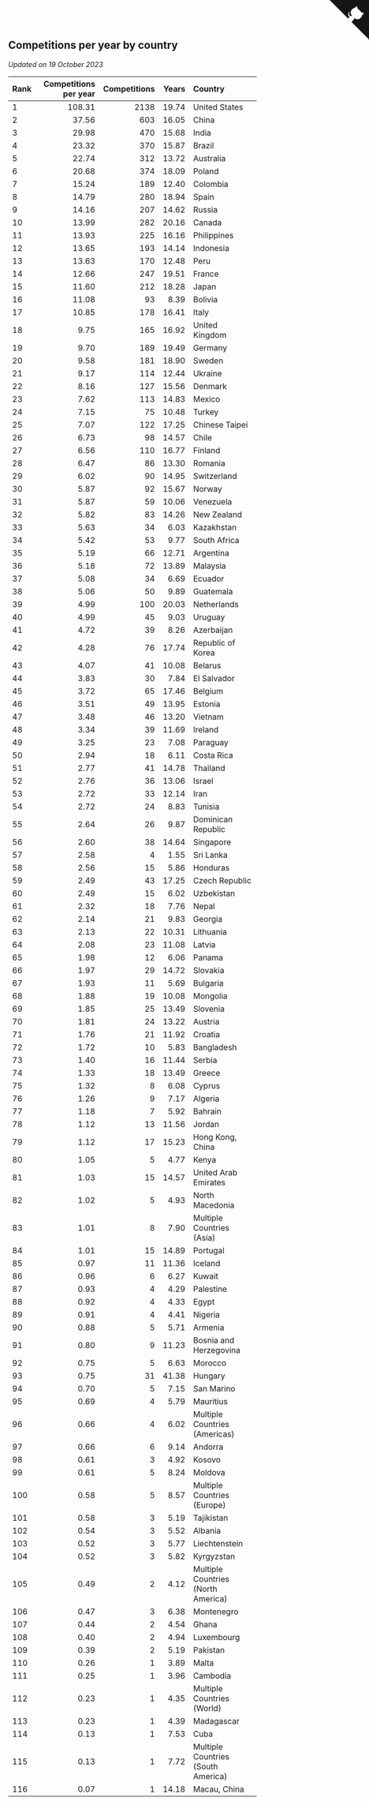 ## Competitions per year by country

*Updated on 19 October 2023*

| Rank | Competitions per year | Competitions | Years | Country |
| :--- | ---: | ---: | ---: | :--- |
| 1 | 108.31 | 2138 | 19.74 | United States |
| 2 | 37.56 | 603 | 16.05 | China |
| 3 | 29.98 | 470 | 15.68 | India |
| 4 | 23.32 | 370 | 15.87 | Brazil |
| 5 | 22.74 | 312 | 13.72 | Australia |
| 6 | 20.68 | 374 | 18.09 | Poland |
| 7 | 15.24 | 189 | 12.40 | Colombia |
| 8 | 14.79 | 280 | 18.94 | Spain |
| 9 | 14.16 | 207 | 14.62 | Russia |
| 10 | 13.99 | 282 | 20.16 | Canada |
| 11 | 13.93 | 225 | 16.16 | Philippines |
| 12 | 13.65 | 193 | 14.14 | Indonesia |
| 13 | 13.63 | 170 | 12.48 | Peru |
| 14 | 12.66 | 247 | 19.51 | France |
| 15 | 11.60 | 212 | 18.28 | Japan |
| 16 | 11.08 | 93 | 8.39 | Bolivia |
| 17 | 10.85 | 178 | 16.41 | Italy |
| 18 | 9.75 | 165 | 16.92 | United Kingdom |
| 19 | 9.70 | 189 | 19.49 | Germany |
| 20 | 9.58 | 181 | 18.90 | Sweden |
| 21 | 9.17 | 114 | 12.44 | Ukraine |
| 22 | 8.16 | 127 | 15.56 | Denmark |
| 23 | 7.62 | 113 | 14.83 | Mexico |
| 24 | 7.15 | 75 | 10.48 | Turkey |
| 25 | 7.07 | 122 | 17.25 | Chinese Taipei |
| 26 | 6.73 | 98 | 14.57 | Chile |
| 27 | 6.56 | 110 | 16.77 | Finland |
| 28 | 6.47 | 86 | 13.30 | Romania |
| 29 | 6.02 | 90 | 14.95 | Switzerland |
| 30 | 5.87 | 92 | 15.67 | Norway |
| 31 | 5.87 | 59 | 10.06 | Venezuela |
| 32 | 5.82 | 83 | 14.26 | New Zealand |
| 33 | 5.63 | 34 | 6.03 | Kazakhstan |
| 34 | 5.42 | 53 | 9.77 | South Africa |
| 35 | 5.19 | 66 | 12.71 | Argentina |
| 36 | 5.18 | 72 | 13.89 | Malaysia |
| 37 | 5.08 | 34 | 6.69 | Ecuador |
| 38 | 5.06 | 50 | 9.89 | Guatemala |
| 39 | 4.99 | 100 | 20.03 | Netherlands |
| 40 | 4.99 | 45 | 9.03 | Uruguay |
| 41 | 4.72 | 39 | 8.26 | Azerbaijan |
| 42 | 4.28 | 76 | 17.74 | Republic of Korea |
| 43 | 4.07 | 41 | 10.08 | Belarus |
| 44 | 3.83 | 30 | 7.84 | El Salvador |
| 45 | 3.72 | 65 | 17.46 | Belgium |
| 46 | 3.51 | 49 | 13.95 | Estonia |
| 47 | 3.48 | 46 | 13.20 | Vietnam |
| 48 | 3.34 | 39 | 11.69 | Ireland |
| 49 | 3.25 | 23 | 7.08 | Paraguay |
| 50 | 2.94 | 18 | 6.11 | Costa Rica |
| 51 | 2.77 | 41 | 14.78 | Thailand |
| 52 | 2.76 | 36 | 13.06 | Israel |
| 53 | 2.72 | 33 | 12.14 | Iran |
| 54 | 2.72 | 24 | 8.83 | Tunisia |
| 55 | 2.64 | 26 | 9.87 | Dominican Republic |
| 56 | 2.60 | 38 | 14.64 | Singapore |
| 57 | 2.58 | 4 | 1.55 | Sri Lanka |
| 58 | 2.56 | 15 | 5.86 | Honduras |
| 59 | 2.49 | 43 | 17.25 | Czech Republic |
| 60 | 2.49 | 15 | 6.02 | Uzbekistan |
| 61 | 2.32 | 18 | 7.76 | Nepal |
| 62 | 2.14 | 21 | 9.83 | Georgia |
| 63 | 2.13 | 22 | 10.31 | Lithuania |
| 64 | 2.08 | 23 | 11.08 | Latvia |
| 65 | 1.98 | 12 | 6.06 | Panama |
| 66 | 1.97 | 29 | 14.72 | Slovakia |
| 67 | 1.93 | 11 | 5.69 | Bulgaria |
| 68 | 1.88 | 19 | 10.08 | Mongolia |
| 69 | 1.85 | 25 | 13.49 | Slovenia |
| 70 | 1.81 | 24 | 13.22 | Austria |
| 71 | 1.76 | 21 | 11.92 | Croatia |
| 72 | 1.72 | 10 | 5.83 | Bangladesh |
| 73 | 1.40 | 16 | 11.44 | Serbia |
| 74 | 1.33 | 18 | 13.49 | Greece |
| 75 | 1.32 | 8 | 6.08 | Cyprus |
| 76 | 1.26 | 9 | 7.17 | Algeria |
| 77 | 1.18 | 7 | 5.92 | Bahrain |
| 78 | 1.12 | 13 | 11.56 | Jordan |
| 79 | 1.12 | 17 | 15.23 | Hong Kong, China |
| 80 | 1.05 | 5 | 4.77 | Kenya |
| 81 | 1.03 | 15 | 14.57 | United Arab Emirates |
| 82 | 1.02 | 5 | 4.93 | North Macedonia |
| 83 | 1.01 | 8 | 7.90 | Multiple Countries (Asia) |
| 84 | 1.01 | 15 | 14.89 | Portugal |
| 85 | 0.97 | 11 | 11.36 | Iceland |
| 86 | 0.96 | 6 | 6.27 | Kuwait |
| 87 | 0.93 | 4 | 4.29 | Palestine |
| 88 | 0.92 | 4 | 4.33 | Egypt |
| 89 | 0.91 | 4 | 4.41 | Nigeria |
| 90 | 0.88 | 5 | 5.71 | Armenia |
| 91 | 0.80 | 9 | 11.23 | Bosnia and Herzegovina |
| 92 | 0.75 | 5 | 6.63 | Morocco |
| 93 | 0.75 | 31 | 41.38 | Hungary |
| 94 | 0.70 | 5 | 7.15 | San Marino |
| 95 | 0.69 | 4 | 5.79 | Mauritius |
| 96 | 0.66 | 4 | 6.02 | Multiple Countries (Americas) |
| 97 | 0.66 | 6 | 9.14 | Andorra |
| 98 | 0.61 | 3 | 4.92 | Kosovo |
| 99 | 0.61 | 5 | 8.24 | Moldova |
| 100 | 0.58 | 5 | 8.57 | Multiple Countries (Europe) |
| 101 | 0.58 | 3 | 5.19 | Tajikistan |
| 102 | 0.54 | 3 | 5.52 | Albania |
| 103 | 0.52 | 3 | 5.77 | Liechtenstein |
| 104 | 0.52 | 3 | 5.82 | Kyrgyzstan |
| 105 | 0.49 | 2 | 4.12 | Multiple Countries (North America) |
| 106 | 0.47 | 3 | 6.38 | Montenegro |
| 107 | 0.44 | 2 | 4.54 | Ghana |
| 108 | 0.40 | 2 | 4.94 | Luxembourg |
| 109 | 0.39 | 2 | 5.19 | Pakistan |
| 110 | 0.26 | 1 | 3.89 | Malta |
| 111 | 0.25 | 1 | 3.96 | Cambodia |
| 112 | 0.23 | 1 | 4.35 | Multiple Countries (World) |
| 113 | 0.23 | 1 | 4.39 | Madagascar |
| 114 | 0.13 | 1 | 7.53 | Cuba |
| 115 | 0.13 | 1 | 7.72 | Multiple Countries (South America) |
| 116 | 0.07 | 1 | 14.18 | Macau, China |


<a href="https://github.com/JustinTimeCuber/wca_statistics" class="github-corner" aria-label="View source on Github"><svg width="80" height="80" viewBox="0 0 250 250" style="fill:#151513; color:#fff; position: absolute; top: 0; border: 0; right: 0;" aria-hidden="true"><path d="M0,0 L115,115 L130,115 L142,142 L250,250 L250,0 Z"></path><path d="M128.3,109.0 C113.8,99.7 119.0,89.6 119.0,89.6 C122.0,82.7 120.5,78.6 120.5,78.6 C119.2,72.0 123.4,76.3 123.4,76.3 C127.3,80.9 125.5,87.3 125.5,87.3 C122.9,97.6 130.6,101.9 134.4,103.2" fill="currentColor" style="transform-origin: 130px 106px;" class="octo-arm"></path><path d="M115.0,115.0 C114.9,115.1 118.7,116.5 119.8,115.4 L133.7,101.6 C136.9,99.2 139.9,98.4 142.2,98.6 C133.8,88.0 127.5,74.4 143.8,58.0 C148.5,53.4 154.0,51.2 159.7,51.0 C160.3,49.4 163.2,43.6 171.4,40.1 C171.4,40.1 176.1,42.5 178.8,56.2 C183.1,58.6 187.2,61.8 190.9,65.4 C194.5,69.0 197.7,73.2 200.1,77.6 C213.8,80.2 216.3,84.9 216.3,84.9 C212.7,93.1 206.9,96.0 205.4,96.6 C205.1,102.4 203.0,107.8 198.3,112.5 C181.9,128.9 168.3,122.5 157.7,114.1 C157.9,116.9 156.7,120.9 152.7,124.9 L141.0,136.5 C139.8,137.7 141.6,141.9 141.8,141.8 Z" fill="currentColor" class="octo-body"></path></svg></a><style>.github-corner:hover .octo-arm{animation:octocat-wave 560ms ease-in-out}@keyframes octocat-wave{0%,100%{transform:rotate(0)}20%,60%{transform:rotate(-25deg)}40%,80%{transform:rotate(10deg)}}@media (max-width:500px){.github-corner:hover .octo-arm{animation:none}.github-corner .octo-arm{animation:octocat-wave 560ms ease-in-out}}</style>
